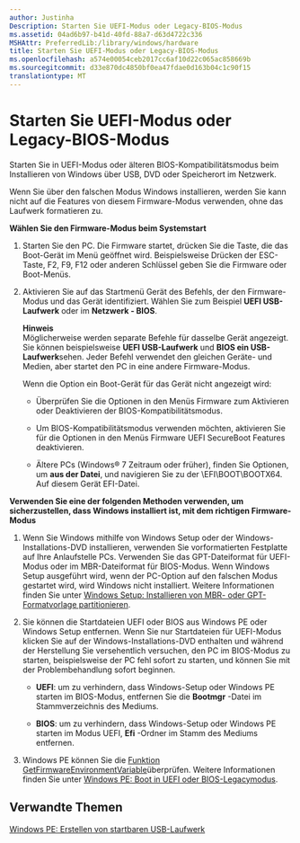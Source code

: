 ```yaml
---
author: Justinha
Description: Starten Sie UEFI-Modus oder Legacy-BIOS-Modus
ms.assetid: 04ad6b97-b41d-40fd-88a7-d63d4722c336
MSHAttr: PreferredLib:/library/windows/hardware
title: Starten Sie UEFI-Modus oder Legacy-BIOS-Modus
ms.openlocfilehash: a574e00054ceb2017cc6af10d22c065ac858669b
ms.sourcegitcommit: d33e870dc4850bf0ea47fdae0d163b04c1c90f15
translationtype: MT
---
```

# <a name="boot-to-uefi-mode-or-legacy-bios-mode"></a>Starten Sie UEFI-Modus oder Legacy-BIOS-Modus


Starten Sie in UEFI-Modus oder älteren BIOS-Kompatibilitätsmodus beim Installieren von Windows über USB, DVD oder Speicherort im Netzwerk.

Wenn Sie über den falschen Modus Windows installieren, werden Sie kann nicht auf die Features von diesem Firmware-Modus verwenden, ohne das Laufwerk formatieren zu.

**Wählen Sie den Firmware-Modus beim Systemstart**

1.  Starten Sie den PC. Die Firmware startet, drücken Sie die Taste, die das Boot-Gerät im Menü geöffnet wird. Beispielsweise Drücken der ESC-Taste, F2, F9, F12 oder anderen Schlüssel geben Sie die Firmware oder Boot-Menüs.

2.  Aktivieren Sie auf das Startmenü Gerät des Befehls, der den Firmware-Modus und das Gerät identifiziert. Wählen Sie zum Beispiel **UEFI USB-Laufwerk** oder im **Netzwerk - BIOS**.

    **Hinweis**  
    Möglicherweise werden separate Befehle für dasselbe Gerät angezeigt. Sie können beispielsweise **UEFI USB-Laufwerk** und **BIOS ein USB-Laufwerk**sehen. Jeder Befehl verwendet den gleichen Geräte- und Medien, aber startet den PC in eine andere Firmware-Modus.

     

    Wenn die Option ein Boot-Gerät für das Gerät nicht angezeigt wird:

    -   Überprüfen Sie die Optionen in den Menüs Firmware zum Aktivieren oder Deaktivieren der BIOS-Kompatibilitätsmodus.

    -   Um BIOS-Kompatibilitätsmodus verwenden möchten, aktivieren Sie für die Optionen in den Menüs Firmware UEFI SecureBoot Features deaktivieren.

    -   Ältere PCs (Windows® 7 Zeitraum oder früher), finden Sie Optionen, um **aus der Datei**, und navigieren Sie zu der \\EFI\\BOOT\\BOOTX64. Auf diesem Gerät EFI-Datei.

**Verwenden Sie eine der folgenden Methoden verwenden, um sicherzustellen, dass Windows installiert ist, mit dem richtigen Firmware-Modus**

1.  Wenn Sie Windows mithilfe von Windows Setup oder der Windows-Installations-DVD installieren, verwenden Sie vorformatierten Festplatte auf Ihre Anlaufstelle PCs. Verwenden Sie das GPT-Dateiformat für UEFI-Modus oder im MBR-Dateiformat für BIOS-Modus. Wenn Windows Setup ausgeführt wird, wenn der PC-Option auf den falschen Modus gestartet wird, wird Windows nicht installiert. Weitere Informationen finden Sie unter [Windows Setup: Installieren von MBR- oder GPT-Formatvorlage partitionieren](windows-setup-installing-using-the-mbr-or-gpt-partition-style.md).

2.  Sie können die Startdateien UEFI oder BIOS aus Windows PE oder Windows Setup entfernen. Wenn Sie nur Startdateien für UEFI-Modus klicken Sie auf der Windows-Installations-DVD enthalten und während der Herstellung Sie versehentlich versuchen, den PC im BIOS-Modus zu starten, beispielsweise der PC fehl sofort zu starten, und können Sie mit der Problembehandlung sofort beginnen.

    -   **UEFI**: um zu verhindern, dass Windows-Setup oder Windows PE starten im BIOS-Modus, entfernen Sie die **Bootmgr** -Datei im Stammverzeichnis des Mediums.

    -   **BIOS**: um zu verhindern, dass Windows-Setup oder Windows PE starten im Modus UEFI, **Efi** -Ordner im Stamm des Mediums entfernen.

3.  Windows PE können Sie die [Funktion GetFirmwareEnvironmentVariable](http://go.microsoft.com/fwlink/p/?LinkId=698644)überprüfen. Weitere Informationen finden Sie unter [Windows PE: Boot in UEFI oder BIOS-Legacymodus](winpe-boot-in-uefi-or-legacy-bios-mode.md).

## <a name="span-idrelatedtopicsspanrelated-topics"></a><span id="related_topics"></span>Verwandte Themen


[Windows PE: Erstellen von startbaren USB-Laufwerk](winpe-create-usb-bootable-drive.md)

 

 






